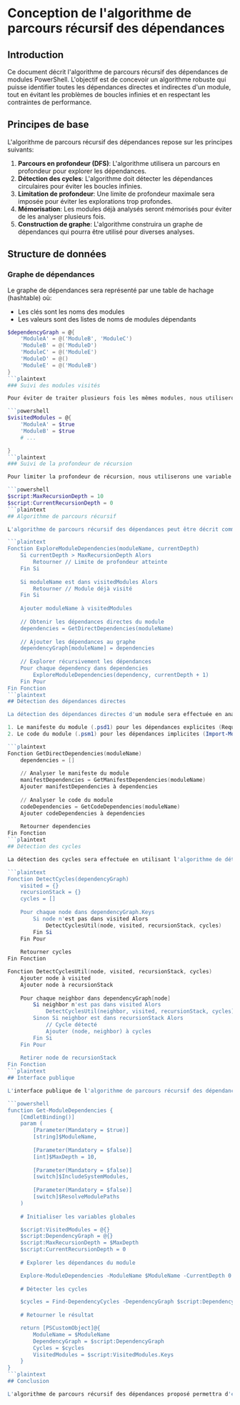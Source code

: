 # Conception de l'algorithme de parcours récursif des dépendances

## Introduction

Ce document décrit l'algorithme de parcours récursif des dépendances de modules PowerShell. L'objectif est de concevoir un algorithme robuste qui puisse identifier toutes les dépendances directes et indirectes d'un module, tout en évitant les problèmes de boucles infinies et en respectant les contraintes de performance.

## Principes de base

L'algorithme de parcours récursif des dépendances repose sur les principes suivants:

1. **Parcours en profondeur (DFS)**: L'algorithme utilisera un parcours en profondeur pour explorer les dépendances.
2. **Détection des cycles**: L'algorithme doit détecter les dépendances circulaires pour éviter les boucles infinies.
3. **Limitation de profondeur**: Une limite de profondeur maximale sera imposée pour éviter les explorations trop profondes.
4. **Mémorisation**: Les modules déjà analysés seront mémorisés pour éviter de les analyser plusieurs fois.
5. **Construction de graphe**: L'algorithme construira un graphe de dépendances qui pourra être utilisé pour diverses analyses.

## Structure de données

### Graphe de dépendances

Le graphe de dépendances sera représenté par une table de hachage (hashtable) où:
- Les clés sont les noms des modules
- Les valeurs sont des listes de noms de modules dépendants

```powershell
$dependencyGraph = @{
    'ModuleA' = @('ModuleB', 'ModuleC')
    'ModuleB' = @('ModuleD')
    'ModuleC' = @('ModuleE')
    'ModuleD' = @()
    'ModuleE' = @('ModuleB')
}
```plaintext
### Suivi des modules visités

Pour éviter de traiter plusieurs fois les mêmes modules, nous utiliserons une table de hachage pour suivre les modules déjà visités:

```powershell
$visitedModules = @{
    'ModuleA' = $true
    'ModuleB' = $true
    # ...

}
```plaintext
### Suivi de la profondeur de récursion

Pour limiter la profondeur de récursion, nous utiliserons une variable globale:

```powershell
$script:MaxRecursionDepth = 10
$script:CurrentRecursionDepth = 0
```plaintext
## Algorithme de parcours récursif

L'algorithme de parcours récursif des dépendances peut être décrit comme suit:

```plaintext
Fonction ExploreModuleDependencies(moduleName, currentDepth)
    Si currentDepth > MaxRecursionDepth Alors
        Retourner // Limite de profondeur atteinte
    Fin Si
    
    Si moduleName est dans visitedModules Alors
        Retourner // Module déjà visité
    Fin Si
    
    Ajouter moduleName à visitedModules
    
    // Obtenir les dépendances directes du module
    dependencies = GetDirectDependencies(moduleName)
    
    // Ajouter les dépendances au graphe
    dependencyGraph[moduleName] = dependencies
    
    // Explorer récursivement les dépendances
    Pour chaque dependency dans dependencies
        ExploreModuleDependencies(dependency, currentDepth + 1)
    Fin Pour
Fin Fonction
```plaintext
## Détection des dépendances directes

La détection des dépendances directes d'un module sera effectuée en analysant:

1. Le manifeste du module (.psd1) pour les dépendances explicites (RequiredModules, NestedModules)
2. Le code du module (.psm1) pour les dépendances implicites (Import-Module, using module)

```plaintext
Fonction GetDirectDependencies(moduleName)
    dependencies = []
    
    // Analyser le manifeste du module
    manifestDependencies = GetManifestDependencies(moduleName)
    Ajouter manifestDependencies à dependencies
    
    // Analyser le code du module
    codeDependencies = GetCodeDependencies(moduleName)
    Ajouter codeDependencies à dependencies
    
    Retourner dependencies
Fin Fonction
```plaintext
## Détection des cycles

La détection des cycles sera effectuée en utilisant l'algorithme de détection de cycles dans un graphe orienté:

```plaintext
Fonction DetectCycles(dependencyGraph)
    visited = {}
    recursionStack = {}
    cycles = []
    
    Pour chaque node dans dependencyGraph.Keys
        Si node n'est pas dans visited Alors
            DetectCyclesUtil(node, visited, recursionStack, cycles)
        Fin Si
    Fin Pour
    
    Retourner cycles
Fin Fonction

Fonction DetectCyclesUtil(node, visited, recursionStack, cycles)
    Ajouter node à visited
    Ajouter node à recursionStack
    
    Pour chaque neighbor dans dependencyGraph[node]
        Si neighbor n'est pas dans visited Alors
            DetectCyclesUtil(neighbor, visited, recursionStack, cycles)
        Sinon Si neighbor est dans recursionStack Alors
            // Cycle détecté
            Ajouter (node, neighbor) à cycles
        Fin Si
    Fin Pour
    
    Retirer node de recursionStack
Fin Fonction
```plaintext
## Interface publique

L'interface publique de l'algorithme de parcours récursif des dépendances sera la suivante:

```powershell
function Get-ModuleDependencies {
    [CmdletBinding()]
    param (
        [Parameter(Mandatory = $true)]
        [string]$ModuleName,
        
        [Parameter(Mandatory = $false)]
        [int]$MaxDepth = 10,
        
        [Parameter(Mandatory = $false)]
        [switch]$IncludeSystemModules,
        
        [Parameter(Mandatory = $false)]
        [switch]$ResolveModulePaths
    )
    
    # Initialiser les variables globales

    $script:VisitedModules = @{}
    $script:DependencyGraph = @{}
    $script:MaxRecursionDepth = $MaxDepth
    $script:CurrentRecursionDepth = 0
    
    # Explorer les dépendances du module

    Explore-ModuleDependencies -ModuleName $ModuleName -CurrentDepth 0
    
    # Détecter les cycles

    $cycles = Find-DependencyCycles -DependencyGraph $script:DependencyGraph
    
    # Retourner le résultat

    return [PSCustomObject]@{
        ModuleName = $ModuleName
        DependencyGraph = $script:DependencyGraph
        Cycles = $cycles
        VisitedModules = $script:VisitedModules.Keys
    }
}
```plaintext
## Conclusion

L'algorithme de parcours récursif des dépendances proposé permettra d'explorer efficacement les dépendances directes et indirectes des modules PowerShell, tout en évitant les problèmes de boucles infinies et en respectant les contraintes de performance. La structure de données et les fonctions auxiliaires proposées faciliteront l'implémentation et l'utilisation de cet algorithme.

